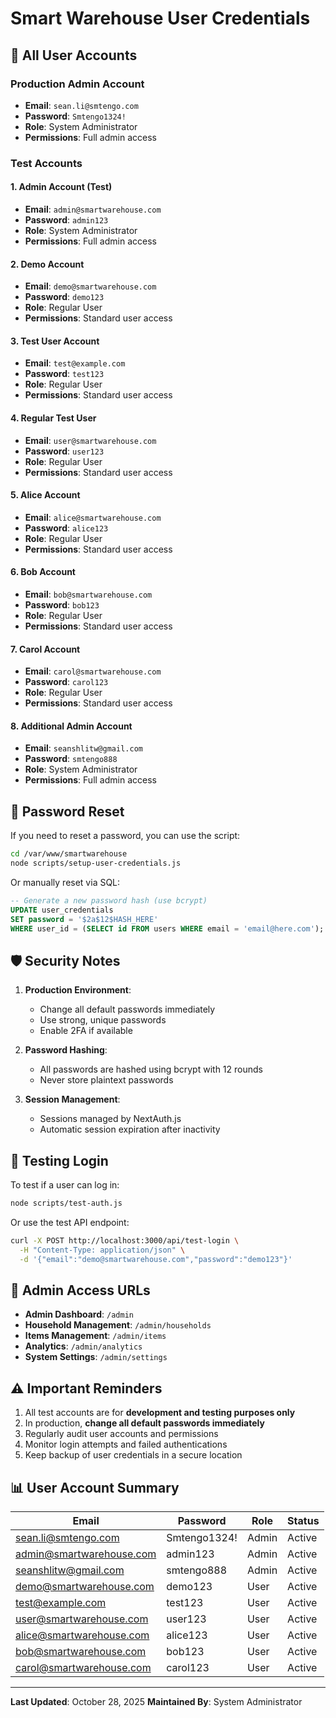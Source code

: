 # Smart Warehouse User Credentials

## 🔐 All User Accounts

### Production Admin Account
- **Email**: `sean.li@smtengo.com`
- **Password**: `Smtengo1324!`
- **Role**: System Administrator
- **Permissions**: Full admin access

### Test Accounts

#### 1. Admin Account (Test)
- **Email**: `admin@smartwarehouse.com`
- **Password**: `admin123`
- **Role**: System Administrator
- **Permissions**: Full admin access

#### 2. Demo Account
- **Email**: `demo@smartwarehouse.com`
- **Password**: `demo123`
- **Role**: Regular User
- **Permissions**: Standard user access

#### 3. Test User Account
- **Email**: `test@example.com`
- **Password**: `test123`
- **Role**: Regular User
- **Permissions**: Standard user access

#### 4. Regular Test User
- **Email**: `user@smartwarehouse.com`
- **Password**: `user123`
- **Role**: Regular User
- **Permissions**: Standard user access

#### 5. Alice Account
- **Email**: `alice@smartwarehouse.com`
- **Password**: `alice123`
- **Role**: Regular User
- **Permissions**: Standard user access

#### 6. Bob Account
- **Email**: `bob@smartwarehouse.com`
- **Password**: `bob123`
- **Role**: Regular User
- **Permissions**: Standard user access

#### 7. Carol Account
- **Email**: `carol@smartwarehouse.com`
- **Password**: `carol123`
- **Role**: Regular User
- **Permissions**: Standard user access

#### 8. Additional Admin Account
- **Email**: `seanshlitw@gmail.com`
- **Password**: `smtengo888`
- **Role**: System Administrator
- **Permissions**: Full admin access

## 🔄 Password Reset

If you need to reset a password, you can use the script:

```bash
cd /var/www/smartwarehouse
node scripts/setup-user-credentials.js
```

Or manually reset via SQL:

```sql
-- Generate a new password hash (use bcrypt)
UPDATE user_credentials 
SET password = '$2a$12$HASH_HERE' 
WHERE user_id = (SELECT id FROM users WHERE email = 'email@here.com');
```

## 🛡️ Security Notes

1. **Production Environment**: 
   - Change all default passwords immediately
   - Use strong, unique passwords
   - Enable 2FA if available

2. **Password Hashing**: 
   - All passwords are hashed using bcrypt with 12 rounds
   - Never store plaintext passwords

3. **Session Management**: 
   - Sessions managed by NextAuth.js
   - Automatic session expiration after inactivity

## 📝 Testing Login

To test if a user can log in:

```bash
node scripts/test-auth.js
```

Or use the test API endpoint:

```bash
curl -X POST http://localhost:3000/api/test-login \
  -H "Content-Type: application/json" \
  -d '{"email":"demo@smartwarehouse.com","password":"demo123"}'
```

## 🔐 Admin Access URLs

- **Admin Dashboard**: `/admin`
- **Household Management**: `/admin/households`
- **Items Management**: `/admin/items`
- **Analytics**: `/admin/analytics`
- **System Settings**: `/admin/settings`

## ⚠️ Important Reminders

1. All test accounts are for **development and testing purposes only**
2. In production, **change all default passwords immediately**
3. Regularly audit user accounts and permissions
4. Monitor login attempts and failed authentications
5. Keep backup of user credentials in a secure location

## 📊 User Account Summary

| Email | Password | Role | Status |
|-------|----------|------|--------|
| sean.li@smtengo.com | Smtengo1324! | Admin | Active |
| admin@smartwarehouse.com | admin123 | Admin | Active |
| seanshlitw@gmail.com | smtengo888 | Admin | Active |
| demo@smartwarehouse.com | demo123 | User | Active |
| test@example.com | test123 | User | Active |
| user@smartwarehouse.com | user123 | User | Active |
| alice@smartwarehouse.com | alice123 | User | Active |
| bob@smartwarehouse.com | bob123 | User | Active |
| carol@smartwarehouse.com | carol123 | User | Active |

---

**Last Updated**: October 28, 2025
**Maintained By**: System Administrator


